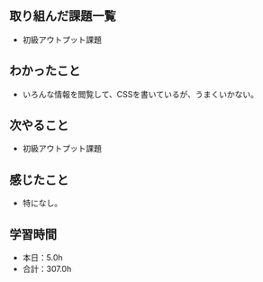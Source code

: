## 取り組んだ課題一覧
- 初級アウトプット課題
## わかったこと
- いろんな情報を閲覧して、CSSを書いているが、うまくいかない。
## 次やること
- 初級アウトプット課題
## 感じたこと
- 特になし。
## 学習時間
- 本日：5.0h
- 合計：307.0h